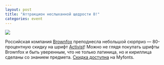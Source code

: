 ```yaml
---
layout: post
title: "Аттракцион неслыханной щедрости 8!"
categories: event
---
```

[![](https://ic.pics.livejournal.com/quillcraft/13449910/365263/365263_original.png)](https://www.myfonts.com/fonts/brownfox/activist/)

Российская компания [Brownfox](https://brownfox.org/ru/) преподнесла небольшой сюрприз — 80-процентную скидку на шрифт [Activist](https://brownfox.org/ru/?p=1294)! Можно не глядя покупать шрифты Brownfox и быть уверенным, что не только латиница, но и кириллица сделаны со знанием предмета. [Скидка доступна](https://www.myfonts.com/fonts/brownfox/activist/) на Myfonts.
